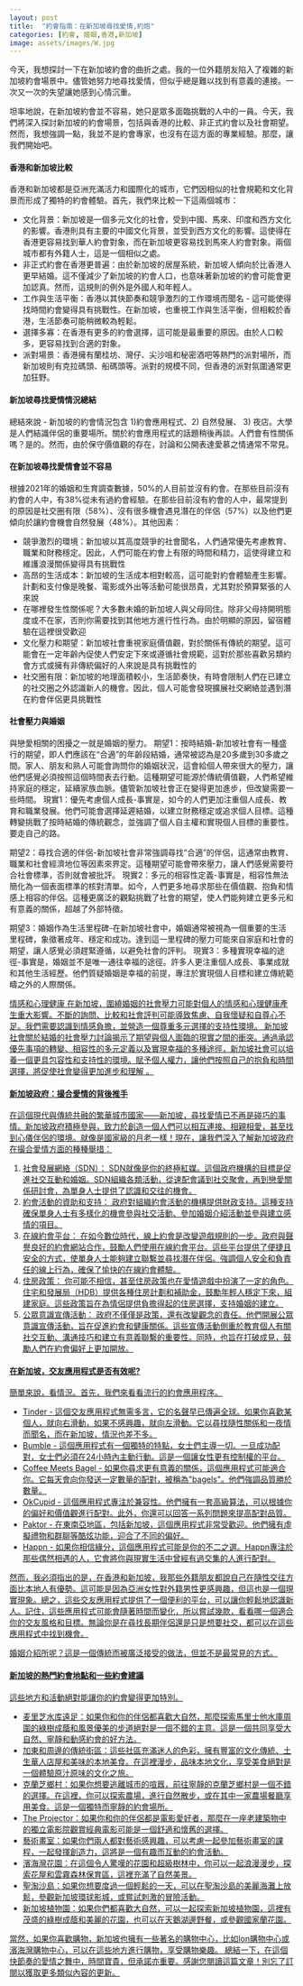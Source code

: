 ```yaml
---
layout: post
title:  "約會指南：在新加坡尋找愛情,約炮"
categories: [約會, 婚姻,香港,新加坡]
image: assets/images/W.jpg
---
```

今天，我想探討一下在新加坡約會的曲折之處。我的一位外籍朋友陷入了複雜的新加坡約會場景中。儘管她努力地尋找愛情，但似乎總是難以找到有意義的連接。一次又一次的失望讓她感到心情沉重。

坦率地說，在新加坡約會並不容易，她只是眾多面臨挑戰的人中的一員。今天，我們將深入探討新加坡的約會場景，包括與香港的比較、非正式約會以及社會期望。然而，我想強調一點，我並不是約會專家，也沒有在這方面的專業經驗。那麼，讓我們開始吧。

#### 香港和新加坡比較
香港和新加坡都是亞洲充滿活力和國際化的城市，它們因相似的社會規範和文化背景而形成了獨特的約會體驗。首先，我們來比較一下這兩個城市：
+ 文化背景：新加坡是一個多元文化的社會，受到中國、馬來、印度和西方文化的影響。香港則具有主要的中國文化背景，並受到西方文化的影響。這使得在香港更容易找到華人約會對象，而在新加坡更容易找到馬來人約會對象。兩個城市都有外籍人士，這是一個相似之處。
+ 非正式約會在香港更普遍：由於新加坡的居屋系統，新加坡人傾向於比香港人更早結婚。這不僅減少了新加坡的約會人口，也意味著新加坡的約會可能會更加認真。然而，這規則的例外是外國人和年輕人。
+ 工作與生活平衡：香港以其快節奏和競爭激烈的工作環境而聞名 - 這可能使得找時間約會變得具有挑戰性。在新加坡，也重視工作與生活平衡，但相較於香港，生活節奏可能稍微較為輕鬆。
+ 選擇多寡：在香港有更多的約會選擇，這可能是最重要的原因。由於人口較多，更容易找到合適的對象。
+ 派對場景：香港擁有蘭桂坊、灣仔、尖沙咀和秘密酒吧等熱門的派對場所，而新加坡則有克拉碼頭、船碼頭等。派對的規模不同，但香港的派對氛圍通常更加狂野。

#### 新加坡尋找愛情情況總結
總結來說 - 新加坡的約會情況包含 1)約會應用程式、2) 自然發展、 3) 夜店。大學是人們結識伴侶的重要場所。關於約會應用程式的話題稍後再談。人們會有性關係嗎？是的。然而，由於保守價值觀的存在，討論和公開表達愛慕之情通常不常見。

#### 在新加坡尋找愛情會並不容易
根據2021年的婚姻和生育調查數據，50%的人目前並沒有約會。在那些目前沒有約會的人中，有38%從未有過約會經驗。在那些目前沒有約會的人中，最常提到的原因是社交圈有限（58%）、沒有很多機會遇見潛在的伴侶（57%）以及他們更傾向於讓約會機會自然發展（48%）。其他因素： 
+ 競爭激烈的環境：新加坡以其高度競爭的社會聞名，人們通常優先考慮教育、職業和財務穩定。因此，人們可能在約會上有限的時間和精力，這使得建立和維護浪漫關係變得具有挑戰性
+ 高昂的生活成本：新加坡的生活成本相對較高，這可能對約會體驗產生影響。計劃和支付像是晚餐、電影或外出等活動可能很昂貴，尤其對於預算緊張的人來說
+ 在哪裡發生性關係呢？大多數未婚的新加坡人與父母同住。除非父母持開明態度或不在家，否則你需要找到其他地方進行性行為。由於明顯的原因，留宿體驗在這裡很受歡迎
+ 文化壓力和期望：新加坡社會重視家庭價值觀，對於關係有傳統的期望。這可能會在一定年齡內促使人們安定下來或遵循社會規範，這對於那些喜歡另類約會方式或擁有非傳統偏好的人來說是具有挑戰性的
+ 社交圈有限：新加坡的地理面積較小，生活節奏快，有時會限制人們在已建立的社交圈之外認識新人的機會。因此，個人可能會發現擴展社交網絡並遇到潛在約會伴侶更具挑戰性

#### 社會壓力與婚姻
與戀愛相關的困擾之一就是婚姻的壓力。
期望1：按時結婚-新加坡社會有一種盛行的期望，即人們應該在“合適”的年齡段結婚，通常被認為是20多歲到30多歲之間。家人、朋友和熟人可能會詢問你的婚姻狀況，這會給個人帶來很大的壓力，讓他們感覺必須按照這個時間表去行動。這種期望可能源於傳統價值觀，人們希望維持家庭的穩定，延續家族血脈。儘管新加坡社會正在變得更加進步，但改變需要一些時間。
現實1：優先考慮個人成長-事實是，如今的人們更加注重個人成長、教育和職業發展。他們可能會選擇延遲結婚，以建立財務穩定或追求個人目標。這種轉變挑戰了按時結婚的傳統觀念，並強調了個人自主權和實現個人目標的重要性。要走自己的路。

期望2：尋找合適的伴侶-新加坡社會非常強調尋找“合適”的伴侶，這通常由教育、職業和社會經濟地位等因素來界定。這種期望可能會帶來壓力，讓人們感覺需要符合社會標準，否則就會被批評。
現實2：多元的相容性定義-事實是，相容性無法簡化為一個表面標準的核對清單。如今，人們更多地尋求那些在價值觀、抱負和情感上相容的伴侶。這種更廣泛的觀點挑戰了社會的期望，使人們能夠建立更多元和有意義的關係，超越了外部特徵。

期望3：婚姻作為生活里程碑-在新加坡社會中，婚姻通常被視為一個重要的生活里程碑，象徵著成年、穩定和成功。達到這一里程碑的壓力可能來自家庭和社會的期望，讓人感覺必須趕緊遵循，以避免社會的評判。
現實3：多種實現幸福的途徑-事實是，婚姻並不是唯一通往幸福的途徑。許多人更注重個人成長、事業成就和其他生活經歷。他們質疑婚姻是幸福的前提，專注於實現個人目標和建立傳統範疇之外的人際關係。

<u>情感和心理健康<u>
在新加坡，圍繞婚姻的社會壓力可能對個人的情感和心理健康產生重大影響。不斷的詢問、比較和社會評判可能導致焦慮、自我懷疑和自尊心不足。我們需要認識到情感負擔，並營造一個尊重多元選擇的支持性環境。 新加坡社會關於結婚的社會壓力討論揭示了期望與個人面臨的現實之間的衝突。通過承認優先事項的轉變、相容性的多元定義以及實現幸福的多種途徑，新加坡社會可以培養一個更具包容性和支持性的環境。賦予個人權力，讓他們按照自己的抱負和時間選擇，將促使社會變得更加進步和理解
。
#### 新加坡政府：撮合愛情的背後推手
在這個現代與傳統共融的繁華城市國家——新加坡，尋找愛情已不再是碰巧的事情。新加坡政府積極參與，致力於創造一個人們可以相互連接、相親相愛，甚至找到心儀伴侶的環境。就像是國家級的月老一樣！現在，讓我們深入了解新加坡政府在撮合愛情方面的種種舉措：
1. 社會發展網絡（SDN）： SDN就像是你的終極紅媒。這個政府機構的目標是促進社交互動和婚姻。SDN組織各類活動，從速配會議到社交聚會，再到戀愛關係研討會，為單身人士提供了認識和交往的機會。
2. 約會活動的資助和支持： 政府對組織約會活動的機構提供財政支持。這種支持確保單身人士有多樣化的機會參與社交活動、參加婚姻介紹活動並參與建立感情的項目。
3. 在線約會平台： 在如今數位時代，線上約會是改變遊戲規則的一步。政府與聲譽良好的約會網站合作，鼓勵人們使用在線約會平台。這些平台提供了便捷且安全的方式，使單身人士能夠建立聯繫並尋找潛在伴侶。強調個人安全和負責任的線上行為，確保了愉快的在線約會體驗。
4. 住房政策： 你可能不相信，甚至住房政策也在愛情遊戲中扮演了一定的角色。住宅和發展局（HDB）提供各種住房計劃和補助金，鼓勵年輕人穩定下來，組建家庭。這些政策旨在為情侶提供負擔得起的住房選擇，支持婚姻的建立。
5. 公眾意識宣傳活動： 政府不僅僅是政策，還有改變觀念的責任。他們開展公眾意識宣傳活動，旨在促進約會和健康關係。這些宣傳活動側重於教育個人有關社交互動、溝通技巧和建立有意義聯繫的重要性。同時，也旨在打破成見，鼓勵人們在約會偏好上更加開放。

#### 在新加坡，交友應用程式是否有效呢?
簡單來說，看情況。首先，我們來看看流行的約會應用程序。
+ Tinder - 這個交友應用程式無需多言，它的名聲早已傳遍全球。如果你喜歡某個人，就向右滑動，如果不感興趣，就向左滑動。它以尋找隨性關係和一夜情而聞名，而在新加坡，情況也差不多。
+ Bumble - 這個應用程式有一個獨特的特點，女士們主導一切。一旦成功配對，女士們必須在24小時內主動行動。這是一個讓女性更有控制權的平台。
+ Coffee Meets Bagel - 如果你尋求更有意義的關係，這個應用程式可能適合你。它每天會向你發送一定數量的配對，被稱為"bagels"。他們強調品質勝於數量。
+ OkCupid - 這個應用程式專注於兼容性。他們擁有一套高級算法，可以根據你的偏好和價值觀進行配對。此外，你還可以回答一系列問題來提高配對品質。
+ Paktor - 在東南亞地區，包括新加坡，這個應用程式非常受歡迎。他們擁有虛擬禮物和群聊等酷炫功能，迎合了不同的偏好。
+ Happn - 如果你相信緣分，這個應用程式可能是你的不二之選。Happn專注於那些偶然相遇的人，它會將你與現實生活中曾經有過交集的人進行配對。

然而，我必須指出的是，在香港和新加坡，我那些外籍朋友都說自己在隨性交往方面比本地人有優勢。這可能是因為亞洲女性對外籍男性更感興趣，但這也是一個現實現象。總之，這些交友應用程式提供了一個便利的平台，可以讓你輕鬆地認識新人。記住，這些應用程式可能會隨著時間而變化，所以嘗試幾款，看看哪一個適合你的交友風格和目標。無論你是在尋找長期伴侶還是只是想要社交，都可以在這些應用程式中找到機會。

婚姻介紹所呢？這是一個傳統而被廣泛接受的做法，但並不是最常見的方式。

#### 新加坡的熱門約會地點和一些約會建議
這些地方和活動絕對能讓你的約會變得更加特別。
+ 麦里芝水库遠足：如果你和你的伴侶都喜歡大自然，那麼探索馬里士他水庫周圍的綠樹成蔭和風景優美的步道絕對是一個不錯的主意。這是一個共同享受大自然、寧靜和動感約會的好方法。
+ 加東和周邊的傳統街區：這些社區充滿迷人的色彩，擁有豐富的文化傳統、土生華人店屋和美味的本地美食。在這裡漫步，品味本地文化，享受美食絕對是一個體驗原汁原味的文化之旅。
+ 克蘭芝鄉村：如果你想要逃離城市的喧囂，前往寧靜的克蘭芝鄉村是一個不錯的選擇。在這裡，你可以探索農場，進行自然散步，或在其中一家農場餐廳享用美食。這是一個獨特而寧靜的約會場所。
+ The Projector：如果你和你的伴侶都是電影愛好者，那麼在一座老建築物中的獨立電影院觀賞經典電影可能是一個舒適和懷舊的選擇。
+ 藝術畫室：如果你們兩人都對藝術感興趣，可以考慮一起參加藝術畫室的課程，一起發揮創造力，這將是一個有趣而互動的約會活動。
+ 濱海灣花園：在這個令人驚嘆的花園和超級樹林中，你可以一起浪漫漫步，探索花屋和雲霧森林保育區，這裡充滿了自然美景。
+ 聖淘沙島：如果你想要度過一個輕鬆的一天，可以在聖淘沙島的美麗海灘上放鬆，參觀新加坡環球影城，或嘗試刺激的冒險活動。
+ 新加坡植物園：如果你們都喜歡大自然，可以一起探索新加坡植物園，這裡有茂盛的綠樹成蔭和美麗的花園，也可以在天鵝湖邊野餐，或參觀國家蘭花園。

當然，如果你喜歡購物，新加坡也擁有一些著名的購物中心，比如Ion購物中心或濱海灣購物中心，可以在這些地方進行購物，享受購物樂趣。
總結一下，在這個快節奏的愛情之舞中，時間寶貴，但承諾亦重要。感謝您閱讀這篇文章！別忘了訂閱以獲取更多類似內容的更新。